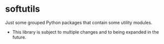 # softutils
Just some grouped Python packages that contain some utility modules.
- This library is subject to multiple changes and to being expanded in the future.